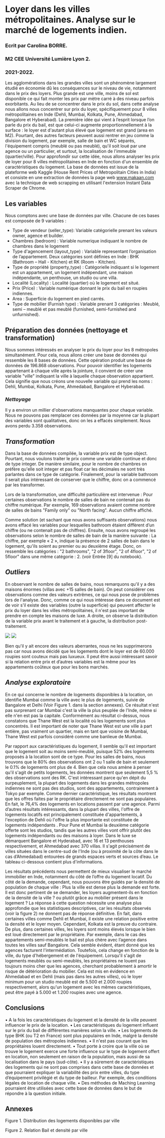 # Loyer dans les villes métropolitaines. Analyse sur le marché de logements indien.
### Ecrit par Carolina BORRE.
### M2 CEE Université Lumière Lyon 2. 
### 2021-2022.

Les agglomérations dans les grandes villes sont un phénomène largement étudié en économie dû les conséquences sur le niveau de vie, notamment dans le prix des loyers. Plus grande est une ville, moins de sol est disponible ce qui fait monter les prix par mètre carré à des niveau parfois exorbitants.
Au lieu de se concentrer dans le prix du sol, dans cette analyse nous allons nous concentrer sur prix du loyer, spécifiquement pour 8 villes métropolitaines en Inde (Dehli, Mumbai, Kolkata, Pune, Ahmedabad, Bangalore et Hyberabad). 
La première idée qui vient à l’esprit lorsque l’on parle du prix du bail, est que celui-ci augmente proportionnellement à la surface : le loyer est d'autant plus élevé que logement est grand (area en M2). Pourtant, des autres facteurs peuvent aussi rentrer en jeu comme la division du logement, par exemple, salle de bain et WC séparés, l'équipement compris (meublé ou pas meublé), qu'il soit loué par une agence ou un particulier, et surtout, la localisation de l'immeuble (quartier/ville).
Pour approfondir sur cette idée, nous allons analyser les prix de loyer pour 8 villes métropolitaines en Inde en fonction d'un ensemble de caractéristiques du logement. La base de données est issue de la plateforme web Kaggle (House Rent Prices of Metropolitain Cities in India) et consiste en une extraction de données la page web www.makaan.com avec la technique de web scrapping en utilisant l'extension Instant Data Scraper de Chrome. 

## Les variables
Nous comptons avec une base de données par ville. Chacune de ces bases est composée de 9 variables :

- Type de vendeur (seller_type): Variable catégorielle prenant les valeurs owner, agence et builder.
- Chambres (bedroom) : Variable numerique indiquant le nombre de chambres dans le logement
- Type d'agencement (layout_type) : Variable representant l’organisation de l’appartement. Deux catégories sont définies en Inde : BHK (Bathroom – Hall - Kitchen) et RK (Room - Kitchen).
- Type de propriété (property_type) : Catégorielle indiquant si le logement est un appartement, un logement indépendant, une maison indépendante, un penthouse, un studio ou une villa.
- Localité (Locality) : Localité (quartier) où le logement est situé. 
- Prix (Price) : Variable numérique donnant le prix du bail en roupies indiennes.
- Area : Superficie du logement en pied carrés. 
- Type de mobilier (Furnish type) : Variable prenant 3 catégories : Meublé, semi – meublé et pas meublé (furnished, semi-furnished and unfurnished).

## Préparation des données (nettoyage et transformation)
Nous sommes intéressés en analyser le prix du loyer pour les 8 métropoles simultanément. Pour cela, nous allons créer une base de données qui ressemble les 8 bases de données. Cette opération produit une base de données de 196.868 observations.
Pour pouvoir identifier les logements appartenant à chaque ville après la jointure, il convient de créer une variable "ville" indiquant la ville à laquelle chaque observation appartient. Cela signifie que nous créons une nouvelle variable qui prend les noms : Dehli, Mumbai, Kolkata, Pune, Ahmedabad, Bangalore et Hyberabad. 
### _Nettoyage_
Il y a environ un millier d'observations manquantes pour chaque variable. Nous ne pouvons pas remplacer ces données par la moyenne car la plupart des variables sont qualitatives, donc on les a effacés simplement. Nous avons perdu 3.358 observations. 

## _Transformation_
Dans la base de données compilée, la variable prix est de type object. Pourtant, nous voulons traiter le prix comme une variable continue et donc de type integer. De manière similaire, pour le nombre de chambres on préfère qu'elle soit integer et pas float car les décimales ne sont très parlantes dans ce type de catégorie.  Finalement, pour la variable bathroom il serait plus intéressant de conserver que le chiffre, donc on a commencé par les transformer.

Lors de la transformation, une difficulté particulière est intervenue : Pour certaines observations le nombre de salles de bain ne contenait pas du chiffre numérique. Par exemple, 169 observations avaient comme nombre de salles de bains "Family only" ou "North facing". Aucun chiffre affiché.

Comme solution (et sachant que nous avons suffisants observations) nous avons effacé les variables pour lesquelles bathroom étaient diffèrent d’un chiffre (ou ne contenait pas de chiffres). Ensuite, nous avons regroupé les observations selon le nombre de salles de bain de la manière suivante : La chiffre, par exemple « 2 », indique la présence de 2 salles de bain dans le logement, qu'ils soient au premier ou au deuxième étage. Donc, on ressemble les catégories : "2 bathrooms", "2 of 3floor", "2 of 4floor", "2 of 5floor" dans une même catégorie : 2. (voir Entrée [9] du notebook).

## _Outliers_
En observant le nombre de salles de bains, nous remarquons qu'il y a des maisons énormes (villas avec +15 salles de bain). On peut considérer ces observations comme des valeurs extrêmes, ce qui nous pose de problèmes lors de l'analyse. Donc, comme ce qui nous intéresse dans ce document est de voir s'il existe des variables (outre la superficie) qui peuvent affecter le prix du loyer dans les villes métropolitaines, il n'est pas important de prendre en compte les maisons de luxe. 
A droite, on observe la distribution de la variable prix avant le traitement et à gauche, la distribution post-traitement.

![]('boxp1.png')
![]('boxp2.png')
  
Bien qu'il y ait encore des valeurs aberrantes, nous ne les supprimerons pas car nous avons décidé que les logements dont le loyer est de 60.000 roupies sont couteux mais pas luxueux. Il peut être aussi intéressant savoir si la relation entre prix et d’autres variables est la même pour les appartements coûteux que pour les bons marchés. 

## _Analyse exploratoire_
En ce qui concerne le nombre de logements disponibles à la location, on identifie Mumbai comme la ville avec le plus de logements, suivie de Bangalore et Delhi (Voir Figure 1. dans la section annexes). Ce résultat n'est pas surprenant car Mumbai c'est la ville la plus peuplée de l'Inde, même si elle n'en est pas la capitale. 
Conformément au résultat ci-dessus, nous constatons que Thane West est la localité où les logements sont plus concentrés. Il est important de noter que Thane West est une ville à part entière, pas vraiment un quartier, mais en tant que voisine de Mumbai, Thane West est parfois considéré comme une banlieue de Mumbai.

Par rapport aux caractéristiques du logement, Il semble qu'il est important que le logement soit au moins semi-meublé, puisque 52% des logements proposés à la location sont de ce type. Pour les salles de bains, nous trouvons que le 80% des observations ont 2 ou 1 salle de bain et seulement le 0.1% de logements ont plus de 4. 
Bien que cela nous amène à penser qu'il s'agit de petits logements, les données montrent que seulement 5,5 % des observations sont des RK. C'est intéressant parce qu'en dépit du surpeuplement, la plupart des logements dans les grandes métropoles indiennes ne sont pas des studios, sont des appartements, contrairement à Tokyo par exemple. 
Comme dernier caractéristique, les résultats montrent que les offres faites par le propriétaire directement ne sont pas populaires. En fait, le 76,4% des logements en locations passent par une agence.
Parmi d’autres résultats intéressants, dans la plupart des villes, l'offre de logements locatifs est principalement constituée d'appartements, à l'exception de Dehli où l'offre la plus importante est constituée de logements indépendants . Pour Pune et Mumbai la deuxième catégorie offerte sont les studios, tandis que les autres villes vont offrir plutôt des logements indépendants ou des maisons à loyer. 
Dans le luxe se démarquent Bangalore et Hyderabad, avec 16 et 13 penthouses respectivement, et Ahmedabad avec 370 villas. Il s'agit précisément de villes situées dans le centre-sud de l'Inde (ou à proximité de la côte dans le cas d’Ahmedabad) entourées de grands espaces verts et sources d’eau. Le tableau ci-dessous contient plus d'informations.
 
Les résultats précédents nous permettent de mieux visualiser le marché immobilier en Inde, notamment du côté de l’offre du logement locatif. Du côté de la demande, cependant, nous pouvons être guidés par la densité de population de chaque ville : Plus la ville est dense plus la demande est forte. 
Il est donc pertinent de se demander, les loyers augmentent-ils en fonction de la densité de la ville ? ou plutôt grâce au mobilier présent dans le logement ? La réponse à cette question nécessite une analyse plus approfondie que les statistiques descriptives, car les résultats observés (voir la figure 2) ne donnent pas de réponse définitive. En fait, dans certaines villes comme Dehli et Mumbai, il existe une relation positive entre la densité et le loyer moyen. Cependant, Kolkata est la preuve du contraire.
De plus, dans certaines villes, les loyers sont moins élevés lorsque le bien est loué directement par le propriétaire. Par exemple, dans le cas des appartements semi-meublés le bail est plus chère avec l’agence dans toutes les villes sauf Bangalore. Cela semble évident, étant donné que les agences facturent l'intermédiation. Toutefois, cela change en fonction de la ville, du type d'hébergement et de l'équipement. Lorsqu'il s'agit de logements meublés ou semi-meublés, les propriétaires ne louent pas toujours moins cher que les agences, cherchant probablement à amortir le risque de détérioration du mobilier. 
Cela est mis en évidence en Ahmedabad et en Dehli (mais pas dans les autres villes), où le loyer minimum pour un studio meublé est de 5.500 et 2.000 roupies respectivement, alors qu'un logement avec les mêmes caractéristiques, peut être payé à 5.000 et 1.200 roupies avec une agence.

## Conclusions
•	A la fois les caractéristiques du logement et la densité de la ville peuvent influencer le prix de la location. 
•	Les caractéristiques du logement influent sur le prix du bail de différentes manières selon la ville.
•	Les logements de type BHK (ou T2 en France) sont plus populaires en Inde, malgré la densité de population des métropoles indiennes.
•	Il n'est pas courant que les propriétaires louent directement.
•	Tout porte à croire que la ville où se trouve le logement exerce une forte influence sur le type de logement offert en location, non seulement en raison de la population, mais aussi de sa localisation dans le pays (sud-côte).
•	Il y a sûrement de caractéristiques des logements qui ne sont pas comprises dans cette base de données et que pourraient expliquer la variabilité des prix entre villes, du type d’équipement privilégié et du type de bailleur. Par exemple, des conditions légales de location de chaque ville. 
•	Des méthodes de Maching Learning pourraient être utilisées avec cette base de données dans le but de répondre à la question initiale.


## Annexes 
Figure 1. Distribution des logements disponibles par ville












Figure 2. Relation Bail et densité par ville
